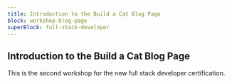 ```yaml
---
title: Introduction to the Build a Cat Blog Page
block: workshop-blog-page
superBlock: full-stack-developer
---
```


## Introduction to the Build a Cat Blog Page

This is the second workshop for the new full stack developer certification.

